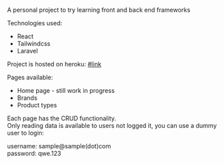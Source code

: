 A personal project to try learning front and back end frameworks
    
Technologies used:
* React
* Tailwindcss
* Laravel

Project is hosted on heroku: <a href="http://denver-arancillo-inventory.herokuapp.com/" target="_blank" rel="noopener noreferrer">#link</a>

Pages available:
* Home page - still work in progress
* Brands
* Product types

<p>
    Each page has the CRUD functionality. <br>
    Only reading data is available to users not logged it, you can use a dummy user to login:<br>
</p>
<p>
    username: sample@sample(dot)com<br>
    password: qwe.123
</p>
